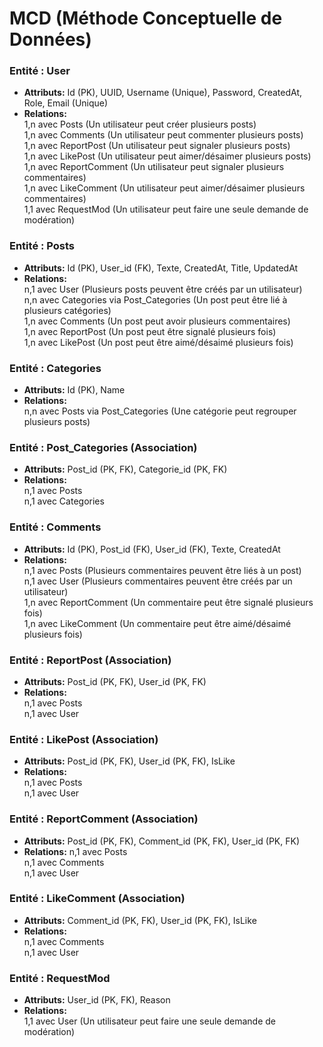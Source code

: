 # MCD (Méthode Conceptuelle de Données)

### Entité : User
- **Attributs:** Id (PK), UUID, Username (Unique), Password, CreatedAt, Role, Email (Unique)
- **Relations:**  
1,n avec Posts (Un utilisateur peut créer plusieurs posts)  
1,n avec Comments (Un utilisateur peut commenter plusieurs posts)  
1,n avec ReportPost (Un utilisateur peut signaler plusieurs posts)  
1,n avec LikePost (Un utilisateur peut aimer/désaimer plusieurs posts)  
1,n avec ReportComment (Un utilisateur peut signaler plusieurs commentaires)  
1,n avec LikeComment (Un utilisateur peut aimer/désaimer plusieurs commentaires)  
1,1 avec RequestMod (Un utilisateur peut faire une seule demande de modération)  

### Entité : Posts

- **Attributs:** Id (PK), User_id (FK), Texte, CreatedAt, Title, UpdatedAt  
- **Relations:**  
n,1 avec User (Plusieurs posts peuvent être créés par un utilisateur)  
n,n avec Categories via Post_Categories (Un post peut être lié à plusieurs catégories)  
1,n avec Comments (Un post peut avoir plusieurs commentaires)  
1,n avec ReportPost (Un post peut être signalé plusieurs fois)  
1,n avec LikePost (Un post peut être aimé/désaimé plusieurs fois)  

### Entité : Categories

- **Attributs:** Id (PK), Name  
- **Relations:**  
n,n avec Posts via Post_Categories (Une catégorie peut regrouper plusieurs posts)  

### Entité : Post_Categories (Association)

- **Attributs:** Post_id (PK, FK), Categorie_id (PK, FK)  
- **Relations:**  
n,1 avec Posts  
n,1 avec Categories  

### Entité : Comments

- **Attributs:** Id (PK), Post_id (FK), User_id (FK), Texte, CreatedAt  
- **Relations:**  
n,1 avec Posts (Plusieurs commentaires peuvent être liés à un post)  
n,1 avec User (Plusieurs commentaires peuvent être créés par un utilisateur)  
1,n avec ReportComment (Un commentaire peut être signalé plusieurs fois)  
1,n avec LikeComment (Un commentaire peut être aimé/désaimé plusieurs fois)  

### Entité : ReportPost (Association)

- **Attributs:** Post_id (PK, FK), User_id (PK, FK)  
- **Relations:**  
n,1 avec Posts  
n,1 avec User  

### Entité : LikePost (Association)

- **Attributs:** Post_id (PK, FK), User_id (PK, FK), IsLike  
- **Relations:**  
n,1 avec Posts  
n,1 avec User  

### Entité : ReportComment (Association)

- **Attributs:** Post_id (PK, FK), Comment_id (PK, FK), User_id (PK, FK)  
- **Relations:**
n,1 avec Posts  
n,1 avec Comments  
n,1 avec User  

### Entité : LikeComment (Association)

- **Attributs:** Comment_id (PK, FK), User_id (PK, FK), IsLike  
- **Relations:**  
n,1 avec Comments  
n,1 avec User  

### Entité : RequestMod

- **Attributs:** User_id (PK, FK), Reason  
- **Relations:**  
1,1 avec User (Un utilisateur peut faire une seule demande de modération)  
